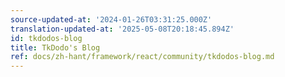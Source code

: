 ```yaml
---
source-updated-at: '2024-01-26T03:31:25.000Z'
translation-updated-at: '2025-05-08T20:18:45.894Z'
id: tkdodos-blog
title: TkDodo's Blog
ref: docs/zh-hant/framework/react/community/tkdodos-blog.md
---
```

